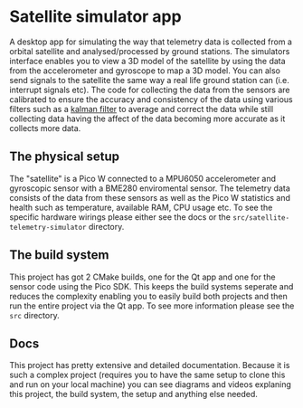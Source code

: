 # Satellite simulator app
A desktop app for simulating the way that telemetry data is collected from a orbital satellite and analysed/processed by ground stations. The simulators interface enables you to view a 3D model of the satellite by using the data from the accelerometer and gyroscope to map a 3D model. You can also send signals to the satellite the same way a real life ground station can (i.e. interrupt signals etc). The code for collecting the data from the sensors are calibrated to ensure the accuracy and consistency of the data using various filters such as a [kalman filter](https://en.wikipedia.org/wiki/Kalman_filter) to average and correct the data while still collecting data having the affect of the data becoming more accurate as it collects more data.
## The physical setup
The "satellite" is a Pico W connected to a MPU6050 accelerometer and gyroscopic sensor with a BME280 enviromental sensor. The telemetry data consists of the data from these sensors as well as the Pico W statistics and health such as temperature, available RAM, CPU usage etc. To see the specific hardware wirings please either see the docs or the `src/satellite-telemetry-simulator` directory.
## The build system
This project has got 2 CMake builds, one for the Qt app and one for the sensor code using the Pico SDK. This keeps the build systems seperate and reduces the complexity enabling you to easily build both projects and then run the entire project via the Qt app. To see more information please see the `src` directory.
## Docs
This project has pretty extensive and detailed documentation. Because it is such a complex project (requires you to have the same setup to clone this and run on your local machine) you can see diagrams and videos explaning this project, the build system, the setup and anything else needed.
